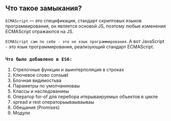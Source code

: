 ## **Что такое замыкания?**

`ECMAScript` — это спецификация, стандарт скриптовых языков программирования, он является основой JS, поэтому любые изменения ECMAScript отражаются на JS.

`ECMAScript сам по себе - это не язык программирования`. А вот JavaScript - это язык программирования, реализующий стандарт ECMAScript.

### **`Что было добавлено в ES6:`**

1. Стрелочные функции и аыинтерполяция в строках
2. Ключевое слово consывt
3. Блочная видимостьва
4. Параметры по умолчаниюваы
5. Классы и наследованиеы
6. Оператор for-of для перебора итерываируемых объектов в цикле
7. spread и rest операторыываываываы
8. Обещания (Promises)
9. Модули